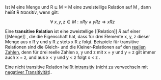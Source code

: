 Ist M eine Menge und R ⊆ M × M eine zweistellige Relation auf M , dann heißt R _transitiv_, wenn gilt: 

$$\forall\: x, y, z \in M: xRy \wedge y R z \Rightarrow x R z$$

Eine **transitive Relation** ist eine zweistellige [[Relation]] *R*  auf einer [[Menge]] , die die Eigenschaft hat, dass für drei Elemente x, y, z dieser Menge aus x R y und y R z stets x R z folgt. Beispiele für transitive Relationen sind die Gleich- und die Kleiner-Relationen auf den [reellen Zahlen](https://de.wikipedia.org/wiki/Reelle_Zahl "Reelle Zahl"), denn für drei reelle Zahlen x, y und z mit x = y und y = z gilt immer auch x = z, und aus x < y und y < z folgt x < z .

Eine nicht transitive Relation heißt [intransitiv](https://de.wikipedia.org/wiki/Intransitive_Relation "Intransitive Relation") (nicht zu verwechseln mit [negativer Transitivität](https://de.wikipedia.org/wiki/Negative_Transitivit%C3%A4t "Negative Transitivität")).